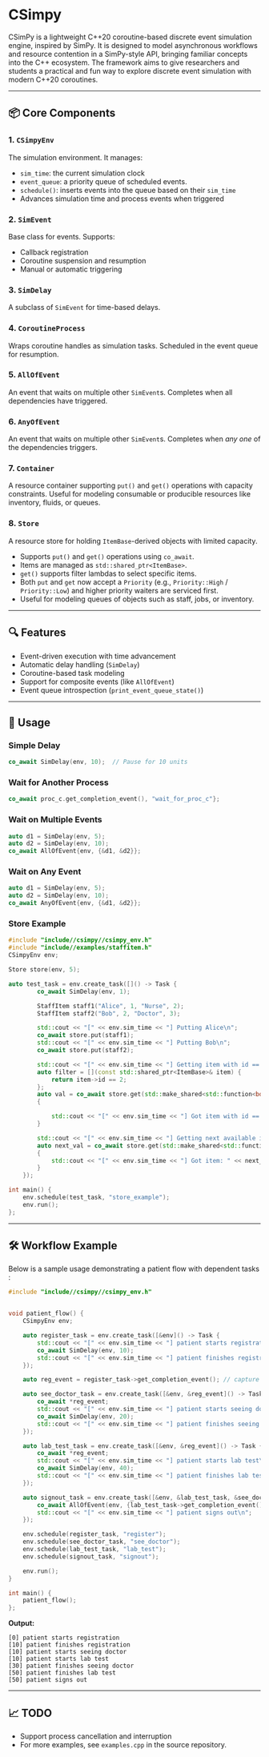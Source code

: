 # CSimpy

CSimPy is a lightweight C++20 coroutine-based discrete event simulation engine, inspired by SimPy. It is designed to model asynchronous workflows and resource contention in a SimPy-style API, bringing familiar concepts into the C++ ecosystem. The framework aims to give researchers and students a practical and fun way to explore discrete event simulation with modern C++20 coroutines.


---

## 📦 Core Components

### 1. `CSimpyEnv`
The simulation environment. It manages:
- `sim_time`: the current simulation clock
- `event_queue`: a priority queue of scheduled events.
- `schedule()`: inserts events into the queue based on their `sim_time`
- Advances simulation time and process events when triggered

### 2. `SimEvent`
Base class for events. Supports:
- Callback registration
- Coroutine suspension and resumption
- Manual or automatic triggering

### 3. `SimDelay`
A subclass of `SimEvent` for time-based delays.

### 4. `CoroutineProcess`
Wraps coroutine handles as simulation tasks. Scheduled in the event queue for resumption.

### 5. `AllOfEvent`
An event that waits on multiple other `SimEvent`s. Completes when all dependencies have triggered.

### 6. `AnyOfEvent`
An event that waits on multiple other `SimEvent`s. 
Completes when *any one* of the dependencies triggers. 

### 7. `Container`
A resource container supporting `put()` and `get()` operations with capacity constraints. 
Useful for modeling consumable or producible resources like inventory, fluids, or queues.

### 8. `Store`
A resource store for holding `ItemBase`-derived objects with limited capacity.
- Supports `put()` and `get()` operations using `co_await`.
- Items are managed as `std::shared_ptr<ItemBase>`.
- `get()` supports filter lambdas to select specific items.
- Both `put` and `get` now accept a `Priority` (e.g., `Priority::High` / `Priority::Low`) and higher priority waiters are serviced first. 
- Useful for modeling queues of objects such as staff, jobs, or inventory.

---

## 🔍 Features

- Event-driven execution with time advancement
- Automatic delay handling (`SimDelay`)
- Coroutine-based task modeling
- Support for composite events (like `AllOfEvent`)
- Event queue introspection (`print_event_queue_state()`)

---

## 🧪 Usage

### Simple Delay
```cpp
co_await SimDelay(env, 10);  // Pause for 10 units
```

### Wait for Another Process
```cpp
co_await proc_c.get_completion_event(), "wait_for_proc_c"};
```

### Wait on Multiple Events
```cpp
auto d1 = SimDelay(env, 5);
auto d2 = SimDelay(env, 10);
co_await AllOfEvent{env, {&d1, &d2}};
```

### Wait on Any Event
```cpp
auto d1 = SimDelay(env, 5);
auto d2 = SimDelay(env, 10);
co_await AnyOfEvent{env, {&d1, &d2}};
```

### Store Example
```cpp
#include "include//csimpy//csimpy_env.h"
#include "include//examples/staffitem.h"
CSimpyEnv env;

Store store(env, 5);

auto test_task = env.create_task([]() -> Task {
        co_await SimDelay(env, 1);

        StaffItem staff1("Alice", 1, "Nurse", 2);
        StaffItem staff2("Bob", 2, "Doctor", 3);

        std::cout << "[" << env.sim_time << "] Putting Alice\n";
        co_await store.put(staff1);
        std::cout << "[" << env.sim_time << "] Putting Bob\n";
        co_await store.put(staff2);

        std::cout << "[" << env.sim_time << "] Getting item with id == 2\n";
        auto filter = [](const std::shared_ptr<ItemBase>& item) {
            return item->id == 2;
        };
        auto val = co_await store.get(std::make_shared<std::function<bool(const std::shared_ptr<ItemBase>&)>>(filter));
        {

            std::cout << "[" << env.sim_time << "] Got item with id == " << val->to_string() << std::endl;
        }

        std::cout << "[" << env.sim_time << "] Getting next available item (no filter)\n";
        auto next_val = co_await store.get(std::make_shared<std::function<bool(const std::shared_ptr<ItemBase>&)>>([](const std::shared_ptr<ItemBase>&){ return true; }));
        {
            std::cout << "[" << env.sim_time << "] Got item: " << next_val->to_string() << std::endl;
        }
    });

int main() {
    env.schedule(test_task, "store_example");
    env.run();
};
```

---

## 🛠️ Workflow Example

Below is a sample usage demonstrating a patient flow with dependent tasks :

```cpp
#include "include//csimpy//csimpy_env.h"


void patient_flow() {
    CSimpyEnv env;

    auto register_task = env.create_task([&env]() -> Task {
        std::cout << "[" << env.sim_time << "] patient starts registration\n";
        co_await SimDelay(env, 10);
        std::cout << "[" << env.sim_time << "] patient finishes registration\n";
    });

    auto reg_event = register_task->get_completion_event(); // capture once

    auto see_doctor_task = env.create_task([&env, &reg_event]() -> Task {
        co_await *reg_event;
        std::cout << "[" << env.sim_time << "] patient starts seeing doctor\n";
        co_await SimDelay(env, 20);
        std::cout << "[" << env.sim_time << "] patient finishes seeing doctor\n";
    });

    auto lab_test_task = env.create_task([&env, &reg_event]() -> Task {
        co_await *reg_event;
        std::cout << "[" << env.sim_time << "] patient starts lab test\n";
        co_await SimDelay(env, 40);
        std::cout << "[" << env.sim_time << "] patient finishes lab test\n";
    });

    auto signout_task = env.create_task([&env, &lab_test_task, &see_doctor_task]() -> Task {
        co_await AllOfEvent(env, {lab_test_task->get_completion_event(), see_doctor_task->get_completion_event()});
        std::cout << "[" << env.sim_time << "] patient signs out\n";
    });

    env.schedule(register_task, "register");
    env.schedule(see_doctor_task, "see_doctor");
    env.schedule(lab_test_task, "lab_test");
    env.schedule(signout_task, "signout");

    env.run();
}

int main() {
    patient_flow();
};
```

**Output:**
```
[0] patient starts registration
[10] patient finishes registration
[10] patient starts seeing doctor
[10] patient starts lab test
[30] patient finishes seeing doctor
[50] patient finishes lab test
[50] patient signs out
```

---

## 📈 TODO

- Support process cancellation and interruption
- For more examples, see `examples.cpp` in the source repository.
